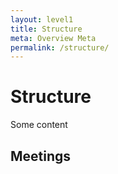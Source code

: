 ```yaml
---
layout: level1
title: Structure
meta: Overview Meta
permalink: /structure/
---
```


# Structure


Some content

## Meetings
